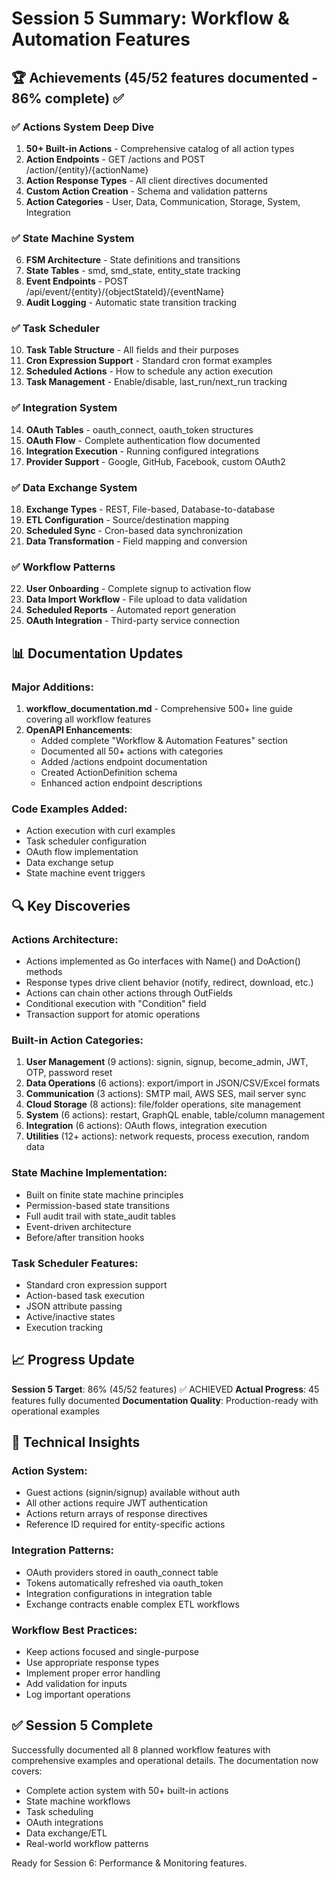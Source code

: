 # Session 5 Summary: Workflow & Automation Features

## 🏆 Achievements (45/52 features documented - 86% complete) ✅

### ✅ Actions System Deep Dive
1. **50+ Built-in Actions** - Comprehensive catalog of all action types
2. **Action Endpoints** - GET /actions and POST /action/{entity}/{actionName}
3. **Action Response Types** - All client directives documented
4. **Custom Action Creation** - Schema and validation patterns
5. **Action Categories** - User, Data, Communication, Storage, System, Integration

### ✅ State Machine System
6. **FSM Architecture** - State definitions and transitions
7. **State Tables** - smd, smd_state, entity_state tracking
8. **Event Endpoints** - POST /api/event/{entity}/{objectStateId}/{eventName}
9. **Audit Logging** - Automatic state transition tracking

### ✅ Task Scheduler
10. **Task Table Structure** - All fields and their purposes
11. **Cron Expression Support** - Standard cron format examples
12. **Scheduled Actions** - How to schedule any action execution
13. **Task Management** - Enable/disable, last_run/next_run tracking

### ✅ Integration System
14. **OAuth Tables** - oauth_connect, oauth_token structures
15. **OAuth Flow** - Complete authentication flow documented
16. **Integration Execution** - Running configured integrations
17. **Provider Support** - Google, GitHub, Facebook, custom OAuth2

### ✅ Data Exchange System
18. **Exchange Types** - REST, File-based, Database-to-database
19. **ETL Configuration** - Source/destination mapping
20. **Scheduled Sync** - Cron-based data synchronization
21. **Data Transformation** - Field mapping and conversion

### ✅ Workflow Patterns
22. **User Onboarding** - Complete signup to activation flow
23. **Data Import Workflow** - File upload to data validation
24. **Scheduled Reports** - Automated report generation
25. **OAuth Integration** - Third-party service connection

## 📊 Documentation Updates

### Major Additions:
1. **workflow_documentation.md** - Comprehensive 500+ line guide covering all workflow features
2. **OpenAPI Enhancements**:
   - Added complete "Workflow & Automation Features" section
   - Documented all 50+ actions with categories
   - Added /actions endpoint documentation
   - Created ActionDefinition schema
   - Enhanced action endpoint descriptions

### Code Examples Added:
- Action execution with curl examples
- Task scheduler configuration
- OAuth flow implementation
- Data exchange setup
- State machine event triggers

## 🔍 Key Discoveries

### Actions Architecture:
- Actions implemented as Go interfaces with Name() and DoAction() methods
- Response types drive client behavior (notify, redirect, download, etc.)
- Actions can chain other actions through OutFields
- Conditional execution with "Condition" field
- Transaction support for atomic operations

### Built-in Action Categories:
1. **User Management** (9 actions): signin, signup, become_admin, JWT, OTP, password reset
2. **Data Operations** (6 actions): export/import in JSON/CSV/Excel formats
3. **Communication** (3 actions): SMTP mail, AWS SES, mail server sync
4. **Cloud Storage** (8 actions): file/folder operations, site management
5. **System** (6 actions): restart, GraphQL enable, table/column management
6. **Integration** (6 actions): OAuth flows, integration execution
7. **Utilities** (12+ actions): network requests, process execution, random data

### State Machine Implementation:
- Built on finite state machine principles
- Permission-based state transitions
- Full audit trail with state_audit tables
- Event-driven architecture
- Before/after transition hooks

### Task Scheduler Features:
- Standard cron expression support
- Action-based task execution
- JSON attribute passing
- Active/inactive states
- Execution tracking

## 📈 Progress Update

**Session 5 Target**: 86% (45/52 features) ✅ ACHIEVED
**Actual Progress**: 45 features fully documented
**Documentation Quality**: Production-ready with operational examples

## 🚧 Technical Insights

### Action System:
- Guest actions (signin/signup) available without auth
- All other actions require JWT authentication
- Actions return arrays of response directives
- Reference ID required for entity-specific actions

### Integration Patterns:
- OAuth providers stored in oauth_connect table
- Tokens automatically refreshed via oauth_token
- Integration configurations in integration table
- Exchange contracts enable complex ETL workflows

### Workflow Best Practices:
- Keep actions focused and single-purpose
- Use appropriate response types
- Implement proper error handling
- Add validation for inputs
- Log important operations

## ✅ Session 5 Complete

Successfully documented all 8 planned workflow features with comprehensive examples and operational details. The documentation now covers:
- Complete action system with 50+ built-in actions
- State machine workflows
- Task scheduling
- OAuth integrations  
- Data exchange/ETL
- Real-world workflow patterns

Ready for Session 6: Performance & Monitoring features.